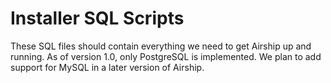 # Installer SQL Scripts

These SQL files should contain everything we need to get Airship up and
running. As of version 1.0, only PostgreSQL is implemented. We plan to add
support for MySQL in a later version of Airship.